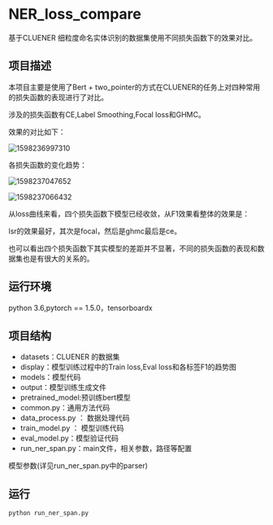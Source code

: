 # NER_loss_compare

 基于CLUENER 细粒度命名实体识别的数据集使用不同损失函数下的效果对比。



## 项目描述

本项目主要是使用了Bert + two_pointer的方式在CLUENER的任务上对四种常用的损失函数的表现进行了对比。

涉及的损失函数有CE,Label Smoothing,Focal loss和GHMC。

效果的对比如下：

![1598236997310](C:\Users\Administrator\AppData\Roaming\Typora\typora-user-images\1598236997310.png)

各损失函数的变化趋势：

![1598237047652](C:\Users\Administrator\AppData\Roaming\Typora\typora-user-images\1598237047652.png)

![1598237066432](C:\Users\Administrator\AppData\Roaming\Typora\typora-user-images\1598237066432.png)

从loss曲线来看，四个损失函数下模型已经收敛，从F1效果看整体的效果是：

lsr的效果最好，其次是focal，然后是ghmc最后是ce。

也可以看出四个损失函数下其实模型的差距并不显著，不同的损失函数的表现和数据集也是有很大的关系的。



## 运行环境

python 3.6,pytorch == 1.5.0，tensorboardx



## 项目结构

- datasets：CLUENER 的数据集
- display：模型训练过程中的Train loss,Eval loss和各标签F1的趋势图
- models：模型代码
- output：模型训练生成文件
- pretrained_model:预训练bert模型
- common.py：通用方法代码
- data_process.py ： 数据处理代码
- train_model.py ： 模型训练代码
- eval_model.py：模型验证代码
- run_ner_span.py：main文件，相关参数，路径等配置

模型参数(详见run_ner_span.py中的parser)



## 运行

```python
python run_ner_span.py
```





